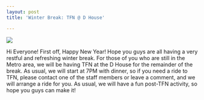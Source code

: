 ```yaml
---
layout: post
title: 'Winter Break: TFN @ D House'

---
```


![](http://farm8.staticflickr.com/7143/6469854147_2f84bfd7cd_b.jpg)

Hi Everyone! First off, Happy New Year! Hope you guys are all having a very restful and refreshing winter break. For those of you who are still in the Metro area, we will be having TFN at the D House for the remainder of the break. As usual, we will start at 7PM with dinner, so if you need a ride to TFN, please contact one of the staff members or leave a comment, and we will arrange a ride for you. As usual, we will have a fun post-TFN activity, so hope you guys can make it!
